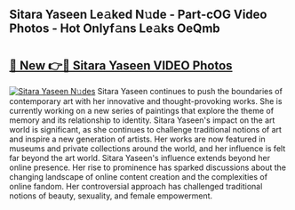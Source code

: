 ## Sitara Yaseen Le𝚊ked N𝚞de - Part-cOG Video Photos - Hot Onlyf𝚊ns Le𝚊ks OeQmb

# <h2><a href="http://ab75335.deff.icu/?id=Sitara+Yaseen">🔗 New 👉🔴 Sitara Yaseen VIDEO Photos</a></h2>

[![Sitara Yaseen N𝚞des](https://i.imgur.com/rIISA9y.gif)](http://ab75335.deff.icu/?id=Sitara+Yaseen)
Sitara Yaseen continues to push the boundaries of contemporary art with her innovative and thought-provoking works. She is currently working on a new series of paintings that explore the theme of memory and its relationship to identity. Sitara Yaseen's impact on the art world is significant, as she continues to challenge traditional notions of art and inspire a new generation of artists. Her works are now featured in museums and private collections around the world, and her influence is felt far beyond the art world. Sitara Yaseen's influence extends beyond her online presence. Her rise to prominence has sparked discussions about the changing landscape of online content creation and the complexities of online fandom. Her controversial approach has challenged traditional notions of beauty, sexuality, and female empowerment.
